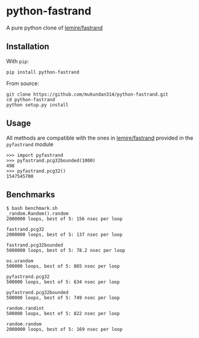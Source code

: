# python-fastrand

A pure python clone of [lemire/fastrand](https://github.com/lemire/fastrand)

## Installation

With `pip`:

```shell
pip install python-fastrand
```

From source:

```
git clone https://github.com/mukundan314/python-fastrand.git
cd python-fastrand
python setup.py install
```

## Usage

All methods are compatible with the ones in [lemire/fastrand](https://github.com/lemire/fastrand) provided in the `pyfastrand` module

```
>>> import pyfastrand
>>> pyfastrand.pcg32bounded(1000)
498
>>> pyfastrand.pcg32()
1547545700
```

## Benchmarks

```shell
$ bash benchmark.sh
_random.Random().random
2000000 loops, best of 5: 156 nsec per loop

fastrand.pcg32
2000000 loops, best of 5: 137 nsec per loop

fastrand.pcg32bounded
5000000 loops, best of 5: 78.2 nsec per loop

os.urandom
500000 loops, best of 5: 865 nsec per loop

pyfastrand.pcg32
500000 loops, best of 5: 634 nsec per loop

pyfastrand.pcg32bounded
500000 loops, best of 5: 749 nsec per loop

random.randint
500000 loops, best of 5: 822 nsec per loop

random.random
2000000 loops, best of 5: 169 nsec per loop
```
